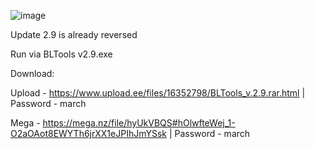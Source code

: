 ![image](https://i.imgur.com/zwR0cbU.png)

Update 2.9 is already reversed

Run via BLTools v2.9.exe


Download:

Upload - https://www.upload.ee/files/16352798/BLTools_v.2.9.rar.html | Password - march

Mega - https://mega.nz/file/hyUkVBQS#hOlwfteWej_1-O2aOAot8EWYTh6jrXX1eJPIhJmYSsk | Password - march
